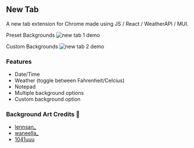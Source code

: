 ## New Tab

A new tab extension for Chrome made using JS / React / WeatherAPI / MUI.

Preset Backgrounds
![new tab 1 demo](https://github.com/s-arina/NewTabExtension/blob/main/images/newTab1.gif)

Custom Backgrounds
![new tab 2 demo](https://github.com/s-arina/NewTabExtension/blob/main/images/newTab2.gif)

### Features

- Date/Time
- Weather (toggle between Fahrenheit/Celcius)
- Notepad
- Multiple background options
- Custom background option

### Background Art Credits 🎨

- <a href="https://twitter.com/lennsan_">lennsan\_</a>
- <a href="https://twitter.com/waneella_">waneella\_</a>
- <a href="https://twitter.com/1041uuu">1041uuu</a>

